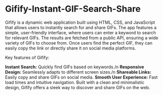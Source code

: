 # Gifify-Instant-GIF-Search-Share
Gifify is a dynamic web application built using HTML, CSS, and JavaScript that allows users to instantly search for and share GIFs. The app features a simple, user-friendly interface, where users can enter a keyword to search for relevant GIFs. The results are fetched from a public API, ensuring a wide variety of GIFs to choose from. Once users find the perfect GIF, they can easily copy the link or directly share it on social media platforms.

Key features of Gifify:

**Instant Search:** Quickly find GIFs based on keywords./n
**Responsive Design:** Seamlessly adapts to different screen sizes./n
**Shareable Links:** Easily copy and share GIFs on social media.
**Smooth User Experience:** Fast load times and intuitive navigation.
Built with a clean and minimalistic design, Gifify offers a sleek way to discover and share GIFs on the web.
